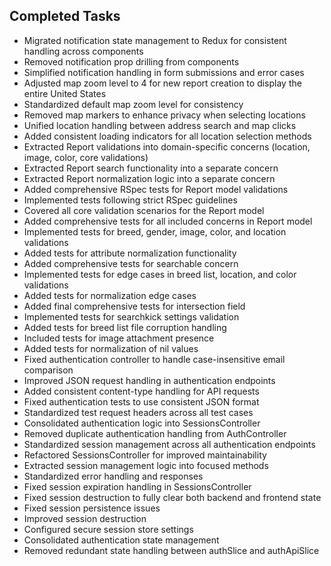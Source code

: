 ## Completed Tasks

- Migrated notification state management to Redux for consistent handling across components
- Removed notification prop drilling from components
- Simplified notification handling in form submissions and error cases
- Adjusted map zoom level to 4 for new report creation to display the entire United States
- Standardized default map zoom level for consistency
- Removed map markers to enhance privacy when selecting locations
- Unified location handling between address search and map clicks
- Added consistent loading indicators for all location selection methods
- Extracted Report validations into domain-specific concerns (location, image, color, core validations)
- Extracted Report search functionality into a separate concern
- Extracted Report normalization logic into a separate concern
- Added comprehensive RSpec tests for Report model validations
- Implemented tests following strict RSpec guidelines
- Covered all core validation scenarios for the Report model
- Added comprehensive tests for all included concerns in Report model
- Implemented tests for breed, gender, image, color, and location validations
- Added tests for attribute normalization functionality
- Added comprehensive tests for searchable concern
- Implemented tests for edge cases in breed list, location, and color validations
- Added tests for normalization edge cases
- Added final comprehensive tests for intersection field
- Implemented tests for searchkick settings validation
- Added tests for breed list file corruption handling
- Included tests for image attachment presence
- Added tests for normalization of nil values
- Fixed authentication controller to handle case-insensitive email comparison
- Improved JSON request handling in authentication endpoints
- Added consistent content-type handling for API requests
- Fixed authentication tests to use consistent JSON format
- Standardized test request headers across all test cases
- Consolidated authentication logic into SessionsController
- Removed duplicate authentication handling from AuthController
- Standardized session management across all authentication endpoints
- Refactored SessionsController for improved maintainability
- Extracted session management logic into focused methods
- Standardized error handling and responses
- Fixed session expiration handling in SessionsController
- Fixed session destruction to fully clear both backend and frontend state
- Fixed session persistence issues
- Improved session destruction
- Configured secure session store settings
- Consolidated authentication state management
- Removed redundant state handling between authSlice and authApiSlice
